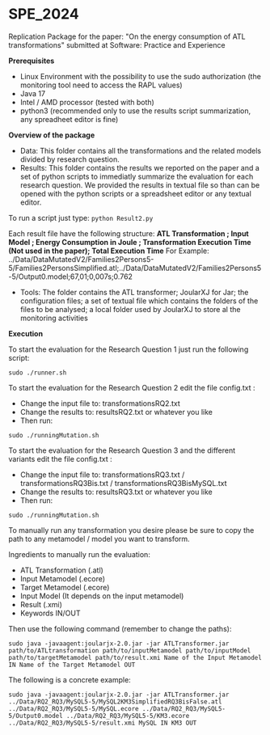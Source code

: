 # SPE_2024
Replication Package for the paper: "On the energy consumption of ATL transformations" submitted at Software: Practice and Experience

**Prerequisites**
- Linux Environment with the possibility to use the sudo authorization (the monitoring tool need to access the RAPL values)
- Java 17
- Intel / AMD processor (tested with both)
- python3 (recommended only to use the results script summarization, any spreadheet editor is fine)

**Overview of the package**
- Data: This folder contains all the transformations and the related models divided by research question.
- Results: This folder contains the results we reported on the paper and a set of python scripts to immediatly summarize the evaluation for each research question. We provided the results in textual file so than can be opened with the python scripts or a spreadsheet editor or any textual editor.

To run a script just type:
`python Result2.py`

Each result file have the following structure:
**ATL Transformation ; Input Model ; Energy Consumption in Joule ; Transformation Execution Time (Not used in the paper); Total Execution Time**
For Example:
../Data/DataMutatedV2/Families2Persons5-5/Families2PersonsSimplified.atl;../Data/DataMutatedV2/Families2Persons5-5/Output0.model;67,01;0,007s;0.762

- Tools: The folder contains the ATL transformer; JoularXJ for Jar; the configuration files; a set of textual file which contains the folders of the files to be analysed; a local folder used by JoularXJ to store al the monitoring activities


**Execution**

To start the evaluation for the Research Question 1 just run the following script:

`sudo ./runner.sh`

To start the evaluation for the Research Question 2 edit the file config.txt :
- Change the input file to: transformationsRQ2.txt
- Change the results to: resultsRQ2.txt or whatever you like
- Then run:

`sudo ./runningMutation.sh`

To start the evaluation for the Research Question 3 and the different variants edit the file config.txt :
- Change the input file to: transformationsRQ3.txt / transformationsRQ3Bis.txt / transformationsRQ3BisMySQL.txt  
- Change the results to: resultsRQ3.txt or whatever you like
- Then run:

`sudo ./runningMutation.sh`

To manually run any transformation you desire please be sure to copy the path to any metamodel / model you want to transform.

Ingredients to manually run the evaluation:
- ATL Transformation (.atl)
- Input Metamodel (.ecore)
- Target Metamodel (.ecore)
- Input Model (It depends on the input metamodel)
- Result (.xmi)
- Keywords IN/OUT

Then use the following command (remember to change the paths):

`sudo java -javaagent:joularjx-2.0.jar -jar ATLTransformer.jar path/to/ATLtransformation path/to/inputMetamodel path/to/inputModel path/to/targetMetamodel path/to/result.xmi Name of the Input Metamodel IN Name of the Target Metamodel OUT`

The following is a concrete example:

`sudo java -javaagent:joularjx-2.0.jar -jar ATLTransformer.jar ../Data/RQ2_RQ3/MySQL5-5/MySQL2KM3SimplifiedRQ3BisFalse.atl ../Data/RQ2_RQ3/MySQL5-5/MySQL.ecore ../Data/RQ2_RQ3/MySQL5-5/Output0.model ../Data/RQ2_RQ3/MySQL5-5/KM3.ecore ../Data/RQ2_RQ3/MySQL5-5/result.xmi MySQL IN KM3 OUT`
